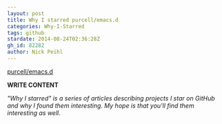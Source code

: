 ```yaml
---
layout: post
title: Why I starred purcell/emacs.d
categories: Why-I-Starred
tags: github
stardate: 2014-08-24T02:36:28Z
gh_id: 82282
author: Nick Peihl
---
```


[purcell/emacs.d](star.repo.html_url)

**WRITE CONTENT**

*"Why I starred" is a series of articles describing projects I star on GitHub and why I found them interesting. My hope is that you'll find them interesting as well.*

